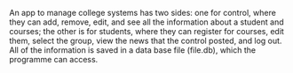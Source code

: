 An app to manage college systems has two sides: one for control, where they can add, remove, edit, and see all the information about a student and courses; the other is for students, where they can register for courses, edit them, select the group, view the news that the control posted, and log out. All of the information is saved in a data base file (file.db), which the programme can access.
